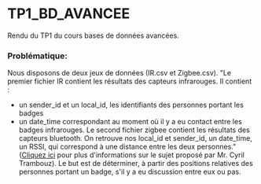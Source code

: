 # TP1_BD_AVANCEE
Rendu du TP1 du cours bases de données avancées.
### Problématique:
Nous disposons de deux jeux de données (IR.csv et Zigbee.csv).
"Le premier fichier IR contient les résultats des capteurs infrarouges.
Il contient :
- un sender_id et un local_id, les identifiants des personnes portant les badges
- un date_time correspondant au moment où il y a eu contact entre les badges
infrarouges.
Le second fichier zigbee contient les résultats des capteurs bluetooth. On retrouve nos local_id et
sender_id,
un date_time, un RSSI, qui correspond à une distance entre les deux personnes." ([Cliquez ici](http://cours-express.fr/cherche-cours-exercices/lire-sujet-cours.php?id_sujet_a_lire=233) pour plus d'informations sur le sujet proposé par Mr. Cyril Trambouz).
Le but est de déterminer, à partir des positions relatives des personnes portant un badge, s'il y a eu discussion entre eux ou pas.
